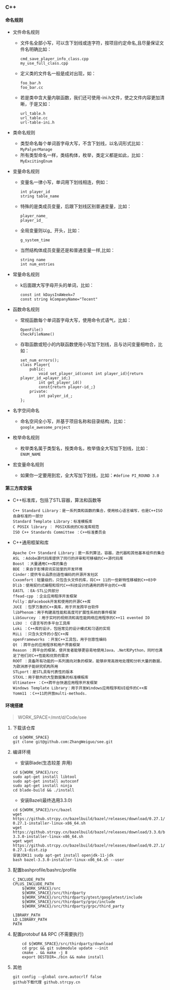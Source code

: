### C++
#### 命名规则
* 文件命名规则
    * 文件名全部小写，可以含下划线或连字符，按项目约定命名,且尽量保证文件名明确比如：
        ```
        cmd_save_player_info_class.cpp
        my_use_full_class.cpp
        ```
    * 定义类的文件名一般是成对出现，如：
        ```
        foo_bar.h   
        foo_bar.cc
        ```
    * 若是类中含大量内联函数，我们还可使用-ini.h文件，使之文件内容更加清晰，于是又如：
        ```
        url_table.h     
        url_table.cc  
        url-table-ini.h
        ```

* 类命名规则
    * 类型命名每个单词首字母大写，不含下划线，以名词形式比如：```MyPalyerManage```
    * 所有类型命名一样，类结构体，枚举，类定义都是如此，比如：```MyExcitingEnum```

* 变量命名规则  
    * 变量名一律小写，单词用下划线相连，例如：
        ```
        int player_id
        string table_name
        ```
    * 特殊的是类成员变量，后跟下划线区别普通变量，比如：
        ```
        player_name_
        player_id_
        ```
    * 全局变量则以g_  开头，比如：
        ```
        g_system_time
        ```
    * 当然结构体成员变量还是和普通变量一样,比如：
        ```
        string name
        int num_entries
        ```
* 常量命名规则
    * k后面跟大写字母开头的单词，比如：
        ```
        const int kDaysInAWeek=7
        const string kCompanyName="Tecent"
        ```
* 函数命名规则
    * 常规函数每个单词首字母大写，使用命令式语气，比如：
        ```
        OpenFile()
        CheckFileName()
        ```
    * 存取函数或短小的内联函数使用小写加下划线，且与访问变量相吻合，比如：
        ```
        set_num_errors();
        class Player{ 
            public:   
                void set_player_id(const int player_id){return player_id_=player_id;}   
                int get_player_id() 
                const{return player-id_;} 
            private:   
                int palyer_id_;
        };
        ```
* 名字空间命名
    * 命名空间全小写，并基于项目名称和目录结构，比如：```google_awesome_project```
* 枚举命名规则
    * 枚举类名属于类型名，按类命名，枚举值全大写加下划线，比如：```ENUM_NAME```
* 宏变量命名规则
    * 如果你一定要用到宏，全大写加下划线，比如：```#define PI_ROUND 3.0```

#### 第三方库安装

* C++标准库，包括了STL容器，算法和函数等
    ```
    C++ Standard Library：是一系列类和函数的集合，使用核心语言编写，也是C++ISO自身标准的一部分
    Standard Template Library：标准模板库
    C POSIX library ： POSIX系统的C标准库规范
    ISO C++ Standards Committee ：C++标准委员会
    ```

* C++通用框架和库
    ```
    Apache C++ Standard Library：是一系列算法，容器，迭代器和其他基本组件的集合
    ASL ：Adobe源代码库提供了同行的评审和可移植的C++源代码库
    Boost ：大量通用C++库的集合
    BDE ：来自于彭博资讯实验室的开发环境
    Cinder：提供专业品质创造性编码的开源开发社区
    Cxxomfort：轻量级的，只包含头文件的库，将C++ 11的一些新特性移植到C++03中
    Dlib：使用契约式编程和现代C++科技设计的通用的跨平台的C++库
    EASTL ：EA-STL公共部分
    ffead-cpp ：企业应用程序开发框架
    Folly：由Facebook开发和使用的开源C++库
    JUCE ：包罗万象的C++类库，用于开发跨平台软件
    libPhenom：用于构建高性能和高度可扩展性系统的事件框架
    LibSourcey ：用于实时的视频流和高性能网络应用程序的C++11 evented IO
    LibU ： C语言写的多平台工具库
    Loki ：C++库的设计，包括常见的设计模式和习语的实现
    MiLi ：只含头文件的小型C++库
    openFrameworks ：开发C++工具包，用于创意性编码
    Qt ：跨平台的应用程序和用户界面框架
    Reason ：跨平台的框架，使开发者能够更容易地使用Java，.Net和Python，同时也满足了他们对C++性能和优势的需求
    ROOT ：具备所有功能的一系列面向对象的框架，能够非常高效地处理和分析大量的数据，为欧洲原子能研究机构所用
    STLport：是STL具有代表性的版本
    STXXL：用于额外的大型数据集的标准模板库
    Ultimate++ ：C++跨平台快速应用程序开发框架
    Windows Template Library：用于开发Windows应用程序和UI组件的C++库
    Yomm11 ：C++11的开放multi-methods.
    ```

#### 环境搭建
> WORK_SPACE=/mnt/d/Code/see

1. 下载该仓库
    ```
    cd ${WORK_SPACE}
    git clone git@github.com:ZhangWeiguo/see.git
    ```

2. 编译环境
    * 安装Blade(生态较差 弃用)
    ```
    cd ${WORK_SPACE}/src
    sudo apt-get install libtool
    sudo apt-get install autoconf
    sudo apt-get install ninja
    cd blade-build && ./install
    ```

    * 安装Bazel(最终选用3.3.0)
    ```
    cd ${WORK_SPACE}/src/bazel
    wget https://github.strcpy.cn/bazelbuild/bazel/releases/download/0.27.1/bazel-0.27.1-installer-linux-x86_64.sh
    wget https://github.strcpy.cn/bazelbuild/bazel/releases/download/3.3.0/bazel-3.3.0-installer-linux-x86_64.sh
    wget wget https://github.strcpy.cn/bazelbuild/bazel/releases/download/0.27.1/bazel-0.27.1-dist.zip
    安装JDK11 sudp apt-get install openjdk-11-jdk
    bash bazel-3.3.0-installer-linux-x86_64.sh --user
    ```


3. 配置bashprofile/bashrc/profile
    ```
    C_INCLUDE_PATH
    CPLUS_INCLUDE_PATH
        ${WORK_SPACE}/src
        ${WORK_SPACE}/src/thirdparty
        ${WORK_SPACE}/src/thirdparty/gtest/googletest/include
        ${WORK_SPACE}/src/thirdparty/grpc/include
        ${WORK_SPACE}/src/thirdparty/grpc/third_party

    LIBRARY_PATH
    LD_LIBRARY_PATH
    PATH
    ```

4. 配置protobuf && RPC (不需要执行)
    ```
        cd ${WORK_SPACE}/src/thirdparty/download
        cd grpc && git submodule update --init
        cmake . && make -j 8
        export DESTDIR=./bin && make install
    ```

5. 其他
    ```
    git config --global core.autocrlf false
    github下载代理 github.strcpy.cn
    ```
